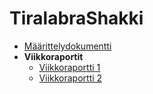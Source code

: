 # TiralabraShakki

* [Määrittelydokumentti](Dokumentaatio/Määrittelydokumentti.md)
* **Viikkoraportit**
	* [Viikkoraportti 1](Dokumentaatio/Viikkoraportti%201.md)
	* [Viikkoraportti 2](Dokumentaatio/Viikkoraportti%202.md)

